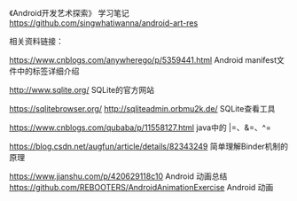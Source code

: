 《Android开发艺术探索》 学习笔记
https://github.com/singwhatiwanna/android-art-res

相关资料链接：

https://www.cnblogs.com/anywherego/p/5359441.html    Android manifest文件中的标签详细介绍

http://www.sqlite.org/  SQLite的官方网站

https://sqlitebrowser.org/
http://sqliteadmin.orbmu2k.de/  SQLite查看工具

https://www.cnblogs.com/qubaba/p/11558127.html  java中的 |=、&=、^=

https://blog.csdn.net/augfun/article/details/82343249  简单理解Binder机制的原理

https://www.jianshu.com/p/420629118c10  Android 动画总结
https://github.com/REBOOTERS/AndroidAnimationExercise    Android 动画
